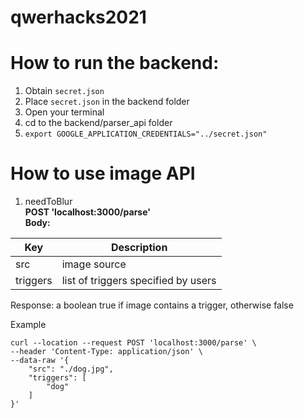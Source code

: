 # qwerhacks2021

# How to run the backend:
1. Obtain `secret.json`
2. Place `secret.json` in the backend folder
3. Open your terminal
4. cd to the backend/parser_api folder
5. `export GOOGLE_APPLICATION_CREDENTIALS="../secret.json"`

# How to use image API

1. needToBlur  
**POST 'localhost:3000/parse'**  
**Body:**  

| Key      | Description |
| ----------- | ----------- |
| src      | image source       |
| triggers   | list of triggers specified by users         |


Response: a boolean true if image contains a trigger, otherwise false

Example
```
curl --location --request POST 'localhost:3000/parse' \
--header 'Content-Type: application/json' \
--data-raw '{
    "src": "./dog.jpg",
    "triggers": [
        "dog"
    ]
}'
```
